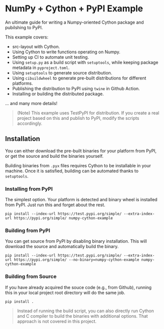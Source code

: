 # NumPy + Cython + PyPI Example

An ultimate guide for writing a Numpy-oriented Cython package and pubilshing to PyPI.

This example covers:

* src-layout with Cython.
* Using Cython to write functions operating on Numpy.
* Setting up CI to automate unit testing.
* Using `setup.py` as a build script with `setuptools`, while keeping package metadata in `pyproject.toml`.
* Using `setuptools` to generate source distribution.
* Using `cibuildwheel` to generate pre-built distributions for different platforms.
* Publishing the distribution to PyPI using `twine` in Github Action.
* Installing or building the distributed package.

... and many more details!

> (Note) This example uses TestPyPI for distribution. If you create a real project based on this and publish to PyPI, modify the scripts accordingly.

## Installation

You can either download the pre-built binaries for your platform from PyPI, or get the source and build the binaries yourself.

Building binaries from `.pyx` files requires Cython to be installable in your machine.
Once it is satisfied, building can be automated thanks to `setuptools`.

### Installing from PyPI

The simplest option. Your platform is detected and binary wheel is installed from PyPI. Just run this and forget about the rest.

```
pip install --index-url https://test.pypi.org/simple/ --extra-index-url https://pypi.org/simple/ numpy-cython-example
```

### Building from PyPI

You can get source from PyPI by disabling binary installation.
This will download the source and automatically build the binary.

```
pip install --index-url https://test.pypi.org/simple/ --extra-index-url https://pypi.org/simple/ --no-binary=numpy-cython-example numpy-cython-example
```

### Building from Source

If you have already acquired the souce code (e.g., from Github), running this in your local project root directory will do the same job.

```
pip install .
```

> Instead of running the build script, you can also directly run Cython and C compiler to build the binaries with additional options. That approach is not covered in this project.
